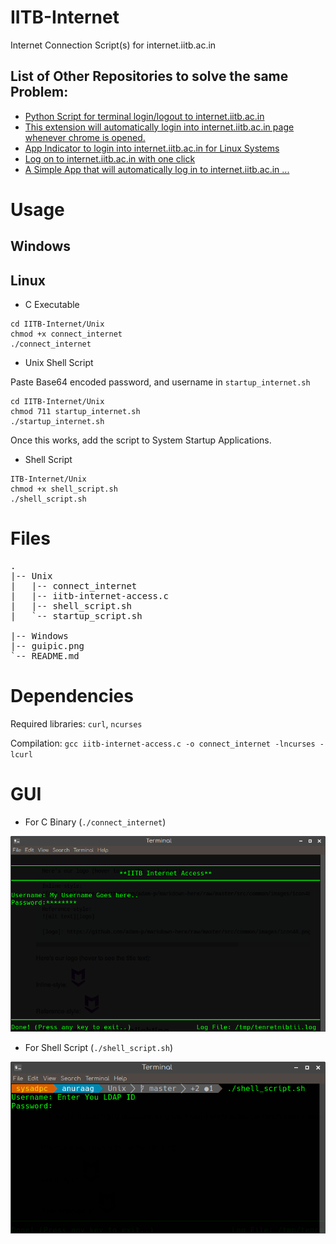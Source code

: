 # IITB-Internet
Internet Connection Script(s) for internet.iitb.ac.in

## List of Other Repositories to solve the same Problem:
* [Python Script for terminal login/logout to internet.iitb.ac.in](https://github.com/sumeetfefar/iitb-internet-login)
* [This extension will automatically login into internet.iitb.ac.in page whenever chrome is opened.](https://github.com/nihal111/IITB-login-extension-Chrome)
* [App Indicator to login into internet.iitb.ac.in for Linux Systems ](https://github.com/anshulgupta0803/iitb-internet-login)
* [Log on to internet.iitb.ac.in with one click ](https://github.com/akshitt/auto-login)
* [A Simple App that will automatically log in to internet.iitb.ac.in ... ](https://github.com/saqib1707/fastStartup)

# Usage

## Windows

## Linux
* C Executable
```
cd IITB-Internet/Unix
chmod +x connect_internet
./connect_internet
```
* Unix Shell Script

Paste Base64 encoded password, and username in `startup_internet.sh`
```
cd IITB-Internet/Unix
chmod 711 startup_internet.sh
./startup_internet.sh
```

Once this works, add the script to System Startup Applications.

* Shell Script
```
ITB-Internet/Unix
chmod +x shell_script.sh
./shell_script.sh
```

# Files
<pre>
.
|-- Unix
|   |-- connect_internet
|   |-- iitb-internet-access.c
|   |-- shell_script.sh
|   `-- startup_script.sh

|-- Windows
|-- guipic.png
`-- README.md
</pre>

# Dependencies
Required libraries: `curl`, `ncurses`

Compilation: `gcc iitb-internet-access.c -o connect_internet -lncurses -lcurl`

# GUI

* For C Binary (`./connect_internet`)

![GUI Preview][guipic1]

* For Shell Script (`./shell_script.sh`)

![GUI Preview][guipic2]

[guipic1]:guipic.png "Terminal Screenshot!"
[guipic2]:guipic2.png "Terminal Screenshot!"
